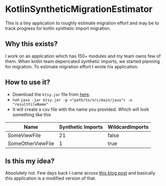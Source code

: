 # KotlinSyntheticMigrationEstimator
This is a tiny application to roughly estimate migration effort and may be to track progress for kotlin synthetic import migration.


## Why this exists?
I work on an application which has 150+ modules and my team owns few of them. When kotlin team depericated synthetic imports, we started planning for migration. To estimate migration effort I wrote his application.


## How to use it?
- Download the `ktsy.jar` file from [here](https://github.com/iamBedant/KotlinSyntheticMigrationEstimator/releases/tag/0.0.1).
- run `java -jar ktsy.jar -p <"path/to/src/main/java"> -o "resultFileName"`
- It will create a csv file with the name you provided. Which will look something like this

|Name|Synthetic Imports  | WildcardImports |
|--|--|--|
| SomeViewFile | 21  |false |
| SomeOtherViewFile | 1  |true |

## Is this my idea?
Absolutely not. Few days back I came across [this blog post](https://obvious.in/blog/estimating-the-android-architecture-migration-for-simple) and basically this application is a modified version of that.
